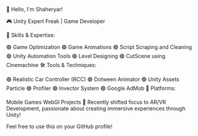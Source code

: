 👋 Hello, I'm Shaheryar!

🎮 Unity Expert Freak | Game Developer

🔧 Skills & Expertise:

🟢 Game Optimization
🟢 Game Animations
🟢 Script Scraping and Cleaning
🟢 Unity Automation Tools
🟢 Level Designing
🟢 CutScene using Cinemachine
🛠️ Tools & Techniques:

🟢 Realistic Car Controller (RCC)
🟢 Dotween Animator
🟢 Unity Assets Particle
🟢 Profiler
🟢 Invector System
🟢 Google AdMob
📱 Platforms:

Mobile Games
WebGl Projects
🚀 Recently shifted focus to AR/VR Development, passionate about creating immersive experiences through Unity!

Feel free to use this on your GitHub profile!
